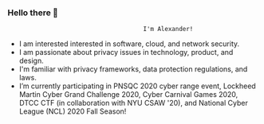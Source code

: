 ### Hello there 👋
                                          I'm Alexander!
- I am interested interested in software, cloud, and network security. 
- I am passionate about privacy issues in technology, product, and design.
- I'm familiar with privacy frameworks, data protection regulations, and laws.
- I’m currently participating in PNSQC 2020 cyber range event, Lockheed Martin Cyber Grand Challenge 2020, Cyber Carnival Games 2020, DTCC CTF (in collaboration with NYU CSAW '20), and National Cyber League (NCL) 2020 Fall Season!

